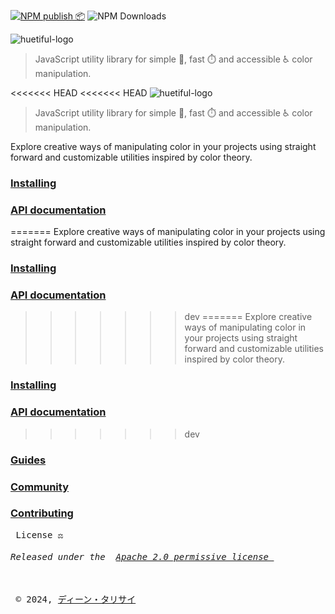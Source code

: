 [![NPM publish 📦](https://github.com/xml-wizard/huetiful/actions/workflows/release-please.yml/badge.svg)](https://github.com/xml-wizard/huetiful/actions/workflows/release-please.yml)
![NPM Downloads](https://img.shields.io/npm/dt/huetiful-js?style=flat-square&logo=npm&link=https%3A%2F%2Fnpmjs.com%2Fpackage%2Fhuetiful-js)

![huetiful-logo](https://github.com/prjctimg/huetiful/blob/dev/www/static/img/logo.svg)

> 
> JavaScript utility library for simple 🧮, fast ⏱️ and accessible ♿ color manipulation.

<<<<<<< HEAD
<<<<<<< HEAD
![huetiful-logo](https://github.com/prjctimg/huetiful/blob/dev/www/static/img/logo.svg)

> 
> JavaScript utility library for simple 🧮, fast ⏱️ and accessible ♿ color manipulation.

Explore creative ways of manipulating color in your projects using straight forward and customizable utilities inspired by color theory.

### [Installing](https://huetiful-js.com/docs/guides/installation)

### [API documentation](https://huetiful-js.com/docs/api)

=======
Explore creative ways of manipulating color in your projects using straight forward and customizable utilities inspired by color theory.

### [Installing](https://huetiful-js.com/docs/guides/installation)

### [API documentation](https://huetiful-js.com/docs/api)

>>>>>>> dev
=======
Explore creative ways of manipulating color in your projects using straight forward and customizable utilities inspired by color theory.

### [Installing](https://huetiful-js.com/docs/guides/installation)

### [API documentation](https://huetiful-js.com/docs/api)

>>>>>>> dev
### [Guides](https://huetiful-js.com/docs/guides)



### [Community](https://github.com/xml-wizard/huetiful/discussions)

### [Contributing](./contributing.md)

<pre>
 License ⚖️
<h6>Released under the  <a href='http://www.apache.org/licenses/LICENSE-2.0'>Apache 2.0 permissive license </a></h6>
 © 2024, <a href="https://deantarisai.me">ディーン・タリサイ</a>
 
 </pre>

